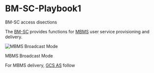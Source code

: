 # BM-SC-Playbook1
BM-SC access disections 

The [BM-SC](https://www.etsi.org/deliver/etsi_ts/123200_123299/123246/14.01.00_60/ts_123246v140100p.pdf) provides functions for [MBMS](https://www.etsi.org/deliver/etsi_ts/123200_123299/123246/14.01.00_60/ts_123246v140100p.pdf) user service provisioning and delivery.

![MBMS Broadcast Mode](https://user-images.githubusercontent.com/47313728/90973420-b213d580-e4d6-11ea-9007-61b16e6baea5.PNG)

MBMS Broadcast Mode

For MBMS delivery, [GCS AS](https://www.etsi.org/deliver/etsi_ts/129400_129499/129468/15.08.00_60/ts_129468v150800p.pdf) follow 

